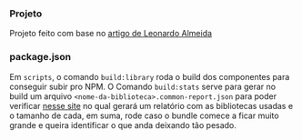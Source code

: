 ### Projeto

Projeto feito com base no [artigo de Leonardo Almeida](https://medium.com/tableless/como-criar-e-publicar-uma-biblioteca-em-vue-no-npm-2dff8271ca7d)

### package.json

Em `scripts`, o comando `build:library` roda o build dos componentes para conseguir subir pro NPM.
O Comando `build:stats` serve para gerar no build um arquivo `<nome-da-biblioteca>.common-report.json` para poder verificar [nesse site](https://webpack.jakoblind.no/optimize/) no qual gerará um relatório com as bibliotecas usadas e o tamanho de cada, em suma, rode caso o bundle comece a ficar muito grande e queira identificar o que anda deixando tão pesado.